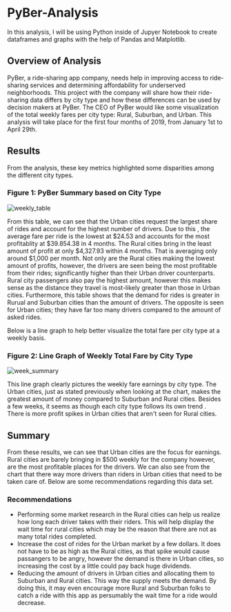 # PyBer-Analysis
In this analysis, I will be using Python inside of Jupyer Notebook to create dataframes and graphs with the help of Pandas and Matplotlib. 

## Overview of Analysis
PyBer, a ride-sharing app company, needs help in improving access to ride-sharing services and determining affordability for underserved neighborhoods. This project with the company will share how their ride-sharing data differs by city type and how these differences can be used by decision makers at PyBer. The CEO of PyBer would like some visualization of the total weekly fares per city type: Rural, Suburban, and Urban. This analysis will take place for the first four months of 2019, from January 1st to April 29th.  

## Results
From the analysis, these key metrics highlighted some disparities among the different city types.
### Figure 1: PyBer Summary based on City Type
![weekly_table](https://user-images.githubusercontent.com/105755095/177876038-8f3bb587-7167-4b6e-9416-fd4e366430dc.png)

From this table, we can see that the Urban cities request the largest share of rides and account for the highest number of drivers. Due to this , the average fare per ride is the lowest at $24.53 and accounts for the most profitablity at $39.854.38 in 4 months. The Rural cities bring in the least amount of profit at only $4,327.93 within 4 months. That is averaging only around $1,000 per month. Not only are the Rural cities making the lowest amount of profits, however, the drivers are seen being the most profitable from their rides; significantly higher than their Urban driver counterparts. Rural city passengers also pay the highest amount, however this makes sense as the distance they travel is most-likely greater than those in Urban cities.  Furthermore, this table shows that the demand for rides is greater in Rurual and Suburban cities than the amount of drivers. The opposite is seen for Urban cities; they have far too many drivers compared to the amount of asked rides. 

Below is a line graph to help better visualize the total fare per city type at a weekly basis. 
### Figure 2: Line Graph of Weekly Total Fare by City Type 
![week_summary](https://user-images.githubusercontent.com/105755095/177877945-f7473c1b-c0bc-442c-bb23-9b5b49f052e5.png)

This line graph clearly pictures the weekly fare earnings by city type. The Urban cities, just as stated previously when looking at the chart, makes the greatest amount of money compared to Suburban and Rural cities. Besides a few weeks, it seems as though each city type follows its own trend . There is more profit spikes in Urban cities that aren't seen for Rural cities. 

## Summary
From these results, we can see that Urban cities are the focus for earnings. Rural cities are barely bringing in $500 weekly for the company however, are the most profitable places for the drivers. We can also see from the chart that there way more drivers than riders in Urban cities that need to be taken care of. Below are some recommendations regarding this data set. 

### Recommendations
- Performing some market research in the Rural cities can help us realize how long each driver takes with their riders. This will help display the wait time for rural cities which may be the reason that there are not as many total rides completed.   
- Increase the cost of rides for the Urban market by a few dollars. It does not have to be as high as the Rural cities, as that spike would cause passangers to be angry, however the demand is there in Urban cities, so increasing the cost by a little could pay back huge dividends. 
- Reducing the amount of drivers in Urban cities and allocating them to Suburban and Rural cities. This way the supply meets the demand. By doing this, it may even encourage more Rural and Suburban folks to catch a ride with this app as persumably the wait time for a ride would decrease.   
